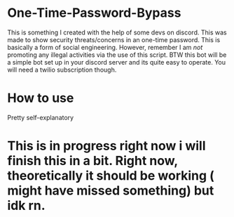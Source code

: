 # One-Time-Password-Bypass
This is something I created with the help of some devs on discord. This was made to show security threats/concerns in an one-time password. This is basically a form of social engineering. However, remember I am *not* promoting any illegal activities via the use of this script. BTW this bot will be a simple bot set up in your discord server and its quite easy to operate. You will need a twilio subscription though.

# How to use
Pretty self-explanatory

# This is in progress right now i will finish this in a bit. Right now, theoretically it should be working  ( might have missed something) but idk rn.
